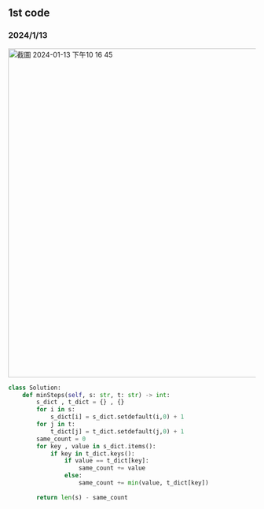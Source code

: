 ## 1st code
### 2024/1/13

<img width="668" alt="截圖 2024-01-13 下午10 16 45" src="https://github.com/PhoenixCHW/My_leetcode/assets/39382795/67f2b34d-72a4-4e60-ab12-2067d2c8e5b1">


```python
class Solution:
    def minSteps(self, s: str, t: str) -> int:
        s_dict , t_dict = {} , {}
        for i in s:
            s_dict[i] = s_dict.setdefault(i,0) + 1
        for j in t:
            t_dict[j] = t_dict.setdefault(j,0) + 1  
        same_count = 0
        for key , value in s_dict.items():
            if key in t_dict.keys():
                if value == t_dict[key]:
                    same_count += value
                else:
                    same_count += min(value, t_dict[key])
        
        return len(s) - same_count
```
